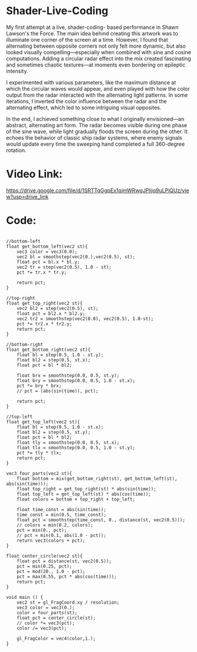 # Shader-Live-Coding
My first attempt at a live, shader-coding- based performance in Shawn Lawson's the Force. The main idea behind creating this artwork was to illuminate one corner of the screen at a time. However, I found that alternating between opposite corners not only felt more dynamic, but also looked visually compelling—especially when combined with sine and cosine computations. Adding a circular radar effect into the mix created fascinating and sometimes chaotic textures—at moments even bordering on epileptic intensity.

I experimented with various parameters, like the maximum distance at which the circular waves would appear, and even played with how the color output from the radar interacted with the alternating light patterns. In some iterations, I inverted the color influence between the radar and the alternating effect, which led to some intriguing visual opposites.

In the end, I achieved something close to what I originally envisioned—an abstract, alternating art form. The radar becomes visible during one phase of the sine wave, while light gradually floods the screen during the other. It echoes the behavior of classic ship radar systems, where enemy signals would update every time the sweeping hand completed a full 360-degree rotation.

# Video Link:
https://drive.google.com/file/d/1SRTTqGgpEx1qjmWRwqJPlijq9uLPiQUz/view?usp=drive_link

# Code:

``` 

//bottom-left
float get_bottom_left(vec2 st){
    vec3 color = vec3(0.0);
    vec2 bl = smoothstep(vec2(0.),vec2(0.5), st);
    float pct = bl.x * bl.y;
    vec2 tr = step(vec2(0.5), 1.0 - st);
    pct *= tr.x * tr.y;
    
    return pct;
}

//top-right
float get_top_right(vec2 st){
    vec2 bl2 = step(vec2(0.5), st);
    float pct = bl2.x * bl2.y;
    vec2 tr2 = smoothstep(vec2(0.0), vec2(0.5), 1.0-st);
    pct *= tr2.x * tr2.y;
    return pct;
}

//bottom-right
float get_bottom_right(vec2 st){
    float bl = step(0.5, 1.0 - st.y);
    float bl2 = step(0.5, st.x);
    float pct = bl * bl2;

    float brx = smoothstep(0.0, 0.5, st.y);
    float bry = smoothstep(0.0, 0.5, 1.0 - st.x);
    pct *= bry * brx;
    // pct = (abs(sin(time)), pct);
    
    return pct;
}

//top-left
float get_top_left(vec2 st){
    float bl = step(0.5, 1.0 - st.x);
    float bl2 = step(0.5, st.y);
    float pct = bl * bl2;
    float tly = smoothstep(0.0, 0.5, st.x);
    float tlx = smoothstep(0.0, 0.5, 1.0 - st.y);
    pct *= tly * tlx;
    return pct;
}

vec3 four_parts(vec2 st){
    float bottom = mix(get_bottom_right(st), get_bottom_left(st), abs(sin(time)));
    float top_right = get_top_right(st) * abs(sin(time));
    float top_left = get_top_left(st) * abs(cos(time));
    float colors = bottom + top_right + top_left;
    
    float time_const = abs(sin(time));
    time_const = min(0.5, time_const);
    float pct = smoothstep(time_const, 0., distance(st, vec2(0.5)));
    // colors = min(0.2, colors);
    pct = min(0., pct);
    // pct = min(0.1, abs(1.0 - pct));
    return vec3(colors + pct);
}

float center_circle(vec2 st){
    float pct = distance(st, vec2(0.5));
    pct = min(0.25, pct);
    pct = mod(20., 1.0 - pct);
    pct = max(0.55, pct * abs(cos(time)));
    return pct;
}

void main () {
    vec2 st = gl_FragCoord.xy / resolution;
    vec3 color = vec3(0.);
    color = four_parts(st);
    float pct = center_circle(st);
    // color *= vec3(pct);
    color /= vec3(pct);

    gl_FragColor = vec4(color,1.);
}

```
